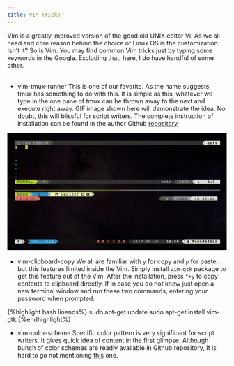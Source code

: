 ```yaml
---
title: VIM Tricks
---
```


Vim is a greatly improved version of the good old UNIX editor Vi. As we all need and core reason behind the choice of Linux OS is the customization. Isn't it? So is Vim. You may find common Vim tricks just by typing some keywords in the Google. Excluding that, here, I do have handful of some other.  
&nbsp;

+ vim-tmux-runner
This is one of our favorite. As the name suggests, tmux has something to do with this. It is simple as this, whatever we type in the one pane of tmux can be thrown away to the next and execute right away. GIF image shown here will demonstrate the idea. No doubt, this will blissful for script writers. The complete instruction of installation can be found in the author Github [repository](https://github.com/christoomey/vim-tmux-runner)   

![vim_tmux_runner](img/vim_tmux_runner.gif)

+ vim-clipboard-copy
We all are familiar with `y` for copy and `p` for paste, but this features limited inside the Vim. Simply install `vim-gtk` package to get this feature out of the Vim. After the installation, press `"+y` to copy contents to clipboard directly. If in case you do not know just open a new terminal window and run these two commands, entering your password when prompted:

{%highlight bash linenos%}
sudo apt-get update
sudo apt-get install vim-gtk
{%endhighlight%}

+ vim-color-scheme
Specific color pattern is very significant for script writers. It gives quick idea of content in the first glimpse. Although bunch of color schemes are readly available in Github repository, It is hard to go not mentioning [this](https://github.com/jacoborus/tender.vim) one.
